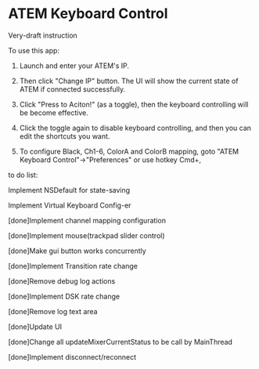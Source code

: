 # ATEM Keyboard Control



Very-draft instruction



To use this app:

1. Launch and enter your ATEM's IP.

2. Then click "Change IP" button. The UI will show the current state of ATEM if connected successfully. 

3. Click "Press to Aciton!" (as a toggle), then the keyboard controlling will be become effective.

4. Click the toggle again to disable keyboard controlling, and then you can edit the shortcuts you want.

5. To configure Black, Ch1-6, ColorA and ColorB mapping, goto "ATEM Keyboard Control"->"Preferences" or use hotkey Cmd+,


to do list:

Implement NSDefault for state-saving

Implement Virtual Keyboard Config-er

[done]Implement channel mapping configuration

[done]Implement mouse(trackpad slider control)

[done]Make gui button works concurrently

[done]Implement Transition rate change

[done]Remove debug log actions

[done]Implement DSK rate change

[done]Remove log text area

[done]Update UI

[done]Change all updateMixerCurrentStatus to be call by MainThread

[done]Implement disconnect/reconnect
